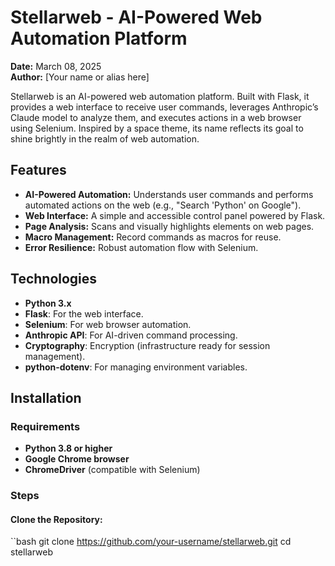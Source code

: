 # Stellarweb - AI-Powered Web Automation Platform

**Date:** March 08, 2025  
**Author:** [Your name or alias here]  

Stellarweb is an AI-powered web automation platform. Built with Flask, it provides a web interface to receive user commands, leverages Anthropic’s Claude model to analyze them, and executes actions in a web browser using Selenium. Inspired by a space theme, its name reflects its goal to shine brightly in the realm of web automation.

## Features
- **AI-Powered Automation:** Understands user commands and performs automated actions on the web (e.g., "Search 'Python' on Google").
- **Web Interface:** A simple and accessible control panel powered by Flask.
- **Page Analysis:** Scans and visually highlights elements on web pages.
- **Macro Management:** Record commands as macros for reuse.
- **Error Resilience:** Robust automation flow with Selenium.

## Technologies
- **Python 3.x**
- **Flask**: For the web interface.
- **Selenium**: For web browser automation.
- **Anthropic API**: For AI-driven command processing.
- **Cryptography**: Encryption (infrastructure ready for session management).
- **python-dotenv**: For managing environment variables.

## Installation
### Requirements
- **Python 3.8 or higher**
- **Google Chrome browser**
- **ChromeDriver** (compatible with Selenium)

### Steps
#### Clone the Repository:
``bash
git clone https://github.com/your-username/stellarweb.git
cd stellarweb


